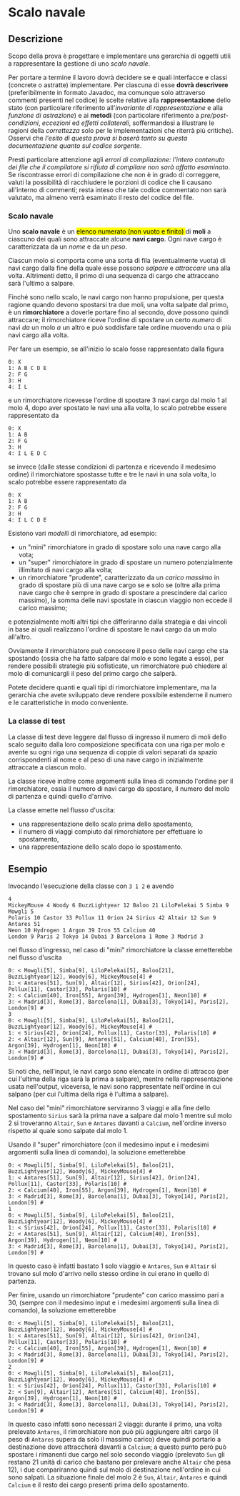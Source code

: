 # Scalo navale

## Descrizione

Scopo della prova è progettare e implementare una gerarchia di oggetti utili a
rappresentare la gestione di uno *scalo navale*.

Per portare a termine il lavoro dovrà decidere se e quali interfacce e classi
(concrete o astratte) implementare. Per ciascuna di esse **dovrà descrivere**
(preferibilmente in formato Javadoc, ma comunque solo attraverso commenti
presenti nel codice) le scelte relative alla **rappresentazione** dello stato
(con particolare riferimento all'*invariante di rappresentazione* e alla
*funzione di astrazione*) e ai **metodi** (con particolare riferimento a
*pre/post-condizioni*, *eccezioni* ed *effetti collaterali*, soffermandosi a
illustrare le ragioni della *correttezza* solo per le implementazioni che
riterrà più critiche). Osservi che *l'esito di questa prova si baserà tanto su
questa documentazione quanto sul codice sorgente*.

Presti particolare attenzione agli *errori di compilazione: l'intero contenuto
dei file che il compilatore si rifiuta di compilare non sarà affatto esaminato*.
Se riscontrasse errori di compilazione che non è in grado di correggere, valuti
la possibilità di racchiudere le porzioni di codice che li causano all'interno
di commenti; resta inteso che tale codice commentato non sarà valutato, ma
almeno verrà esaminato il resto del codice del file.

### Scalo navale

Uno **scalo navale** è un <mark>elenco numerato (non vuoto e finito) </mark>di **moli** a
ciascuno dei quali sono attraccate alcune **navi cargo**. Ogni nave cargo è
caratterizzata da un *nome* e da un *peso*. 

Ciascun molo si comporta come una sorta di fila (eventualmente vuota) di navi cargo
dalla fine della quale esse possono *salpare* e *attraccare* una alla volta.
Altrimenti detto, il primo di una sequenza di cargo che attraccano sarà l'ultimo
a salpare.

Finché sono nello scalo, le navi cargo non hanno propulsione, per questa ragione
quando devono spostarsi tra due moli, una volta salpate dal primo, è un
**rimorchiatore** a doverle portare fino al secondo, dove possono quindi
attraccare; il rimorchiatore riceve l'ordine di spostare un certo *numero* di
navi *da* un molo *a* un altro e può soddisfare tale ordine muovendo una o più
navi cargo alla volta.

Per fare un esempio, se all'inizio lo scalo fosse rappresentato dalla figura

    0: X
    1: A B C D E
    2: F G
    3: H
    4: I L

e un rimorchiatore ricevesse l'ordine di spostare 3 navi cargo dal molo 1 al
molo 4, dopo aver spostato le navi una alla volta, lo scalo potrebbe essere
rappresentato da

    0: X
    1: A B
    2: F G
    3: H
    4: I L E D C

se invece (dalle stesse condizioni di partenza e ricevendo il medesimo ordine)
il rimorchiatore spostasse tutte e tre le navi in una sola volta, lo scalo
potrebbe essere rappresentato da

    0: X
    1: A B 
    2: F G
    3: H
    4: I L C D E

Esistono vari *modelli* di rimorchiatore, ad esempio:

* un "mini" rimorchiatore in grado di spostare solo una nave cargo alla vota;
* un "super" rimorchiatore in grado di spostare un numero potenzialmente
  illimitato di navi cargo alla volta;
* un rimorchiatore "prudente", caratterizzato da un *carico massimo* in grado di
  spostare più di una nave cargo se e solo se (oltre alla prima nave cargo che è
  sempre in grado di spostare a prescindere dal carico massimo), la somma delle
  navi spostate in ciascun viaggio non eccede il carico massimo;

e potenzialmente molti altri tipi che differiranno dalla strategia e dai vincoli
in base ai quali realizzano l'ordine di spostare le navi cargo da un molo
all'altro.

Ovviamente il rimorchiatore può conoscere il peso delle navi cargo che sta
spostando (ossia che ha fatto salpare dal molo e sono legate a esso), per
rendere possibili strategie più sofisticate, un rimorchiatore può chiedere al
molo di comunicargli il peso del primo cargo che salperà.

Potete decidere quanti e quali tipi di rimorchiatore implementare, ma la
gerarchia che avete sviluppato deve rendere possibile estenderne il numero e le
caratteristiche in modo conveniente.

### La classe di test

La classe di test deve leggere dal flusso di ingresso il numero di moli dello
scalo seguito dalla loro composizione specificata con una riga per molo e avente
su ogni riga una sequenza di coppie di valori separati da spazio corrispondenti
al nome e al peso di una nave cargo in inizialmente attraccate a ciascun molo.

La classe riceve inoltre come argomenti sulla linea di comando l'ordine per il
rimorchiatore, ossia il numero di navi cargo da spostare, il numero del molo di
partenza e quindi quello d'arrivo.

La classe emette nel flusso d'uscita:

* una rappresentazione dello scalo prima dello spostamento,
* il numero di viaggi compiuto dal rimorchiatore per effettuare lo spostamento,
* una rappresentazione dello scalo dopo lo spostamento.

## Esempio

Invocando l'esecuzione della classe con `3 1 2` e avendo

    4
    MickeyMouse 4 Woody 6 BuzzLightyear 12 Baloo 21 LiloPelekai 5 Simba 9 Mowgli 5
    Polaris 10 Castor 33 Pollux 11 Orion 24 Sirius 42 Altair 12 Sun 9 Antares 51
    Neon 10 Hydrogen 1 Argon 39 Iron 55 Calcium 40 
    London 9 Paris 2 Tokyo 14 Dubai 3 Barcelona 1 Rome 3 Madrid 3

nel flusso d'ingresso, nel caso di "mini" rimorchiatore la classe emetterebbe
nel flusso d'uscita

    0: < Mowgli[5], Simba[9], LiloPelekai[5], Baloo[21], BuzzLightyear[12], Woody[6], MickeyMouse[4] #
    1: < Antares[51], Sun[9], Altair[12], Sirius[42], Orion[24], Pollux[11], Castor[33], Polaris[10] #
    2: < Calcium[40], Iron[55], Argon[39], Hydrogen[1], Neon[10] #
    3: < Madrid[3], Rome[3], Barcelona[1], Dubai[3], Tokyo[14], Paris[2], London[9] #
    3
    0: < Mowgli[5], Simba[9], LiloPelekai[5], Baloo[21], BuzzLightyear[12], Woody[6], MickeyMouse[4] #
    1: < Sirius[42], Orion[24], Pollux[11], Castor[33], Polaris[10] #
    2: < Altair[12], Sun[9], Antares[51], Calcium[40], Iron[55], Argon[39], Hydrogen[1], Neon[10] #
    3: < Madrid[3], Rome[3], Barcelona[1], Dubai[3], Tokyo[14], Paris[2], London[9] #

Si noti che, nell'input, le navi cargo sono elencate in ordine di attracco (per
cui l'ultima della riga sarà la prima a salpare), mentre nella rappresentazione
usata nell'output, viceversa, le navi sono rappresentate nell'ordine in cui
salpano (per cui l'ultima della riga è l'ultima a salpare). 

Nel caso del "mini" rimorchiatore serviranno 3 viaggi e alla fine dello
spostamento `Sirius` sarà la prima nave a salpare dal molo 1 mentre sul molo 2
si troveranno `Altair`, `Sun` e `Antares` davanti a `Calcium`, nell'ordine
inverso rispetto al quale sono salpate dal molo 1.

Usando il "super" rimorchiatore (con il medesimo input e i medesimi argomenti
sulla linea di comando), la soluzione emetterebbe

    0: < Mowgli[5], Simba[9], LiloPelekai[5], Baloo[21], BuzzLightyear[12], Woody[6], MickeyMouse[4] #
    1: < Antares[51], Sun[9], Altair[12], Sirius[42], Orion[24], Pollux[11], Castor[33], Polaris[10] #
    2: < Calcium[40], Iron[55], Argon[39], Hydrogen[1], Neon[10] #
    3: < Madrid[3], Rome[3], Barcelona[1], Dubai[3], Tokyo[14], Paris[2], London[9] #
    1
    0: < Mowgli[5], Simba[9], LiloPelekai[5], Baloo[21], BuzzLightyear[12], Woody[6], MickeyMouse[4] #
    1: < Sirius[42], Orion[24], Pollux[11], Castor[33], Polaris[10] #
    2: < Antares[51], Sun[9], Altair[12], Calcium[40], Iron[55], Argon[39], Hydrogen[1], Neon[10] #
    3: < Madrid[3], Rome[3], Barcelona[1], Dubai[3], Tokyo[14], Paris[2], London[9] #

In questo caso è infatti bastato 1 solo viaggio e `Antares`, `Sun` e `Altair` si
trovano sul molo d'arrivo nello stesso ordine in cui erano in quello di
partenza.

Per finire, usando un rimorchiatore "prudente" con carico massimo pari a 30,
(sempre con il medesimo input e i medesimi argomenti sulla linea di comando), la
soluzione emetterebbe

    0: < Mowgli[5], Simba[9], LiloPelekai[5], Baloo[21], BuzzLightyear[12], Woody[6], MickeyMouse[4] #
    1: < Antares[51], Sun[9], Altair[12], Sirius[42], Orion[24], Pollux[11], Castor[33], Polaris[10] #
    2: < Calcium[40], Iron[55], Argon[39], Hydrogen[1], Neon[10] #
    3: < Madrid[3], Rome[3], Barcelona[1], Dubai[3], Tokyo[14], Paris[2], London[9] #
    2
    0: < Mowgli[5], Simba[9], LiloPelekai[5], Baloo[21], BuzzLightyear[12], Woody[6], MickeyMouse[4] #
    1: < Sirius[42], Orion[24], Pollux[11], Castor[33], Polaris[10] #
    2: < Sun[9], Altair[12], Antares[51], Calcium[40], Iron[55], Argon[39], Hydrogen[1], Neon[10] #
    3: < Madrid[3], Rome[3], Barcelona[1], Dubai[3], Tokyo[14], Paris[2], London[9] #

In questo caso infatti sono necessari 2 viaggi: durante il primo, una volta
prelevato `Antares`, il rimorchiatore non può più aggiungere altri cargo (il
peso di `Antares` supera da solo il massimo carico) deve quindi portarlo a
destinazione dove attraccherà davanti a `Calcium`; a questo punto però può
spostare i rimanenti due cargo nel solo secondo viaggio (prelevato `Sun` gli
restano 21 unità di carico che bastano per prelevare anche `Altair` che pesa
12), i due compariranno quindi sul molo di destinazione nell'ordine in cui sono
salpati. La situazione finale del molo 2 è `Sun`, `Altair`, `Antares` e quindi
`Calcium` e il resto dei cargo presenti prima dello spostamento.
